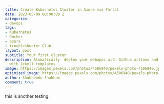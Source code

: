 ```yaml
---
title: Create Kubernetes Cluster in Azure via Portal
date: 2023-05-09 00:00:00 Z
categories:
- devops
tags:
- Kubernetes
- Docker
- azure
- troubleshooter Club
layout: post
subtitle: Your first cluster
description: Atomatically  deploy your webapps with Github actions and firebase hosting
  with Jekyll templates
image: https://images.pexels.com/photos/4506940/pexels-photo-4506940.jpeg?auto=compress&cs=tinysrgb&w=1260&h=750&dpr=1
optimized_image: https://images.pexels.com/photos/4506940/pexels-photo-4506940.jpeg?auto=compress&cs=tinysrgb&w=1260&h=750&dpr=1
author: Shubhendu Shubham
comment: true
---
```


this is another testing 